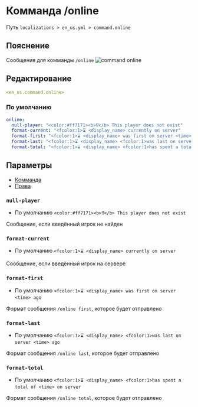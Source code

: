 # Комманда /online
Путь `localizations > en_us.yml > command.online`

## Пояснение
Сообщения для комманды `/online`
![command online](/commandonline.png)

## Редактирование
```yaml
<en_us.command.online>
```

### По умолчанию
```yaml
online:
  null-player: "<color:#ff7171><b>⁉</b> This player does not exist"
  format-current: "<fcolor:1>⌛ <display_name> currently on server"
  format-first: "<fcolor:1>⌛ <display_name> was first on server <time> ago"
  format-last: "<fcolor:1>⌛ <display_name> <fcolor:1>was last on server <time> ago"
  format-total: "<fcolor:1>⌛ <display_name> <fcolor:1>has spent a total of <time> on server"
```

## Параметры

- [Комманда](/ru/command/online/)
- [Права](/ru/permission/command/online/)

### `null-player`
- По умолчанию `<color:#ff7171><b>⁉</b> This player does not exist`

Сообщение, если введённый игрок не найден

### `format-current`
- По умолчанию `<fcolor:1>⌛ <display_name> currently on server`

Сообщение, если введённый игрок на сервере

### `format-first`
- По умолчанию `<fcolor:1>⌛ <display_name> was first on server <time> ago`

Формат сообщения `/online first`, которое будет отправлено

### `format-last`
- По умолчанию `<fcolor:1>⌛ <display_name> <fcolor:1>was last on server <time> ago`

Формат сообщения `/online last`, которое будет отправлено

### `format-total`
- По умолчанию `<fcolor:1>⌛ <display_name> <fcolor:1>has spent a total of <time> on server`

Формат сообщения `/online total`, которое будет отправлено


